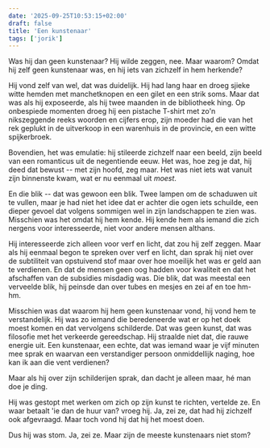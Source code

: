 ```yaml
---
date: '2025-09-25T10:53:15+02:00'
draft: false
title: 'Een kunstenaar'
tags: ['jorik']
---
```


Was hij dan geen kunstenaar? Hij wilde zeggen, nee. Maar waarom? Omdat hij zelf geen kunstenaar was, en hij iets van zichzelf in hem herkende?

Hij vond zelf van wel, dat was duidelijk. Hij had lang haar en droeg sjieke witte hemden met manchetknopen en een gilet en een strik soms. Maar dat was als hij exposeerde, als hij twee maanden in de bibliotheek hing. Op onbespiede momenten droeg hij een pistache T-shirt met zo'n nikszeggende reeks woorden en cijfers erop, zijn moeder had die van het rek geplukt in de uitverkoop in een warenhuis in de provincie, en een witte spijkerbroek. 

Bovendien, het was emulatie: hij stileerde zichzelf naar een beeld, zijn beeld van een romanticus uit de negentiende eeuw. Het was, hoe zeg je dat, hij deed dat bewust -- met zijn hoofd, zeg maar. Het was niet iets wat vanuit zijn binnenste kwam, wat er nu eenmaal uit *moest*.

En die blik -- dat was gewoon een blik. Twee lampen om de schaduwen uit te vullen, maar je had niet het idee dat er achter die ogen iets schuilde, een dieper gevoel dat volgens sommigen wel in zijn landschappen te zien was. Misschien was het omdat hij hem kende. Hij kende hem als iemand die zich nergens voor interesseerde, niet voor andere mensen althans.

Hij interesseerde zich alleen voor verf en licht, dat zou hij zelf zeggen. Maar als hij eenmaal begon te spreken over verf en licht, dan sprak hij niet over de subtiliteit van opstuivend stof maar over hoe moeilijk het was er geld aan te verdienen. En dat de mensen geen oog hadden voor kwaliteit en dat het afschaffen van de subsidies misdadig was. Die blik, dat was meestal een verveelde blik, hij peinsde dan over tubes en mesjes en zei af en toe hm-hm.

Misschien was dat waarom hij hem geen kunstenaar vond, hij vond hem te verstandelijk. Hij was zo iemand die beredeneerde wat er op het doek moest komen en dat vervolgens schilderde. Dat was geen kunst, dat was filosofie met het verkeerde gereedschap. Hij straalde niet dat, die rauwe energie uit. Een kunstenaar, een echte, dat was iemand waar je vijf minuten mee sprak en waarvan een verstandiger persoon onmiddellijk naging, hoe kan ik aan die vent verdienen?

Maar als hij over zijn schilderijen sprak, dan dacht je alleen maar, hé man doe je ding.

Hij was gestopt met werken om zich op zijn kunst te richten, vertelde ze. En waar betaalt 'ie dan de huur van? vroeg hij. Ja, zei ze, dat had hij zichzelf ook afgevraagd. Maar toch vond hij dat hij het moest doen.

Dus hij was stom. Ja, zei ze. Maar zijn de meeste kunstenaars niet stom?
